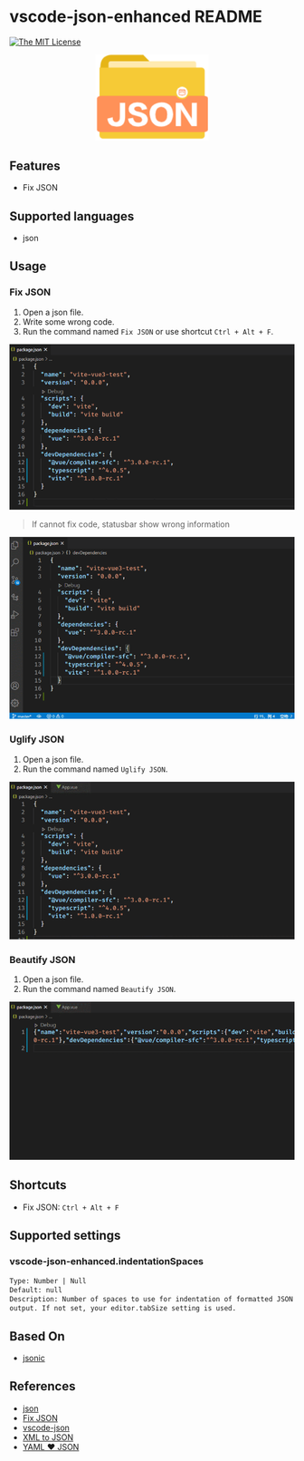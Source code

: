 # vscode-json-enhanced README

[![The MIT License](https://img.shields.io/badge/license-MIT-orange.svg?style=flat-square)](http://opensource.org/licenses/MIT)

<div align="center">
<img src="./images/icon.png" width='200'/>
</div>

## Features

- Fix JSON

## Supported languages

- json

## Usage

### **Fix JSON**

1. Open a json file.
2. Write some wrong code.
3. Run the command named `Fix JSON` or use shortcut `Ctrl + Alt + F`.

![](./doc/images/001.gif)

> If cannot fix code, statusbar show wrong information

![](./doc/images/002.gif)

### **Uglify JSON**

1. Open a json file.
2. Run the command named `Uglify JSON`.

![](./doc/images/003.gif)

### **Beautify JSON**

1. Open a json file.
2. Run the command named `Beautify JSON`.

![](./doc/images/004.gif)

## Shortcuts

- Fix JSON: `Ctrl + Alt + F`

## Supported settings

### vscode-json-enhanced.indentationSpaces

```
Type: Number | Null
Default: null
Description: Number of spaces to use for indentation of formatted JSON output. If not set, your editor.tabSize setting is used.
```

## Based On

- [jsonic](https://github.com/rjrodger/jsonic)


## References

- [json](https://marketplace.visualstudio.com/items?itemName=ZainChen.json)
- [Fix JSON](https://marketplace.visualstudio.com/items?itemName=oliversturm.fix-json)
- [vscode-json](https://marketplace.visualstudio.com/items?itemName=andyyaldoo.vscode-json)
- [XML to JSON](https://marketplace.visualstudio.com/items?itemName=buianhthang.xml2json)
- [YAML ❤️ JSON](https://marketplace.visualstudio.com/items?itemName=hilleer.yaml-plus-json)
